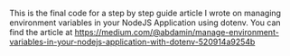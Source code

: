 This is the final code for a step by step guide article I wrote on managing environment variables in your NodeJS Application using dotenv. You can find the article at https://medium.com/@abdamin/manage-environment-variables-in-your-nodejs-application-with-dotenv-520914a9254b
